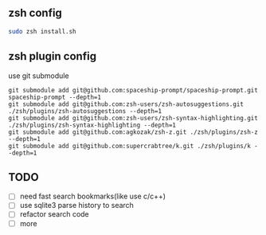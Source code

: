 

## zsh config

``` bash
sudo zsh install.sh
```

## zsh plugin config

use git submodule

```
git submodule add git@github.com:spaceship-prompt/spaceship-prompt.git spaceship-prompt --depth=1
git submodule add git@github.com:zsh-users/zsh-autosuggestions.git ./zsh/plugins/zsh-autosuggestions --depth=1
git submodule add git@github.com:zsh-users/zsh-syntax-highlighting.git ./zsh/plugins/zsh-syntax-highlighting --depth=1
git submodule add git@github.com:agkozak/zsh-z.git ./zsh/plugins/zsh-z --depth=1
git submodule add git@github.com:supercrabtree/k.git ./zsh/plugins/k --depth=1

```


## TODO
<!-- - [x]  -->
- [ ] need fast search bookmarks(like use c/c++)
- [ ] use sqlite3 parse history to search
- [ ] refactor search code
- [ ] more
